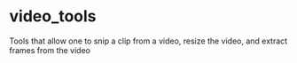 # video_tools
Tools that allow one to snip a clip from a video, resize the video, and extract frames from the video
